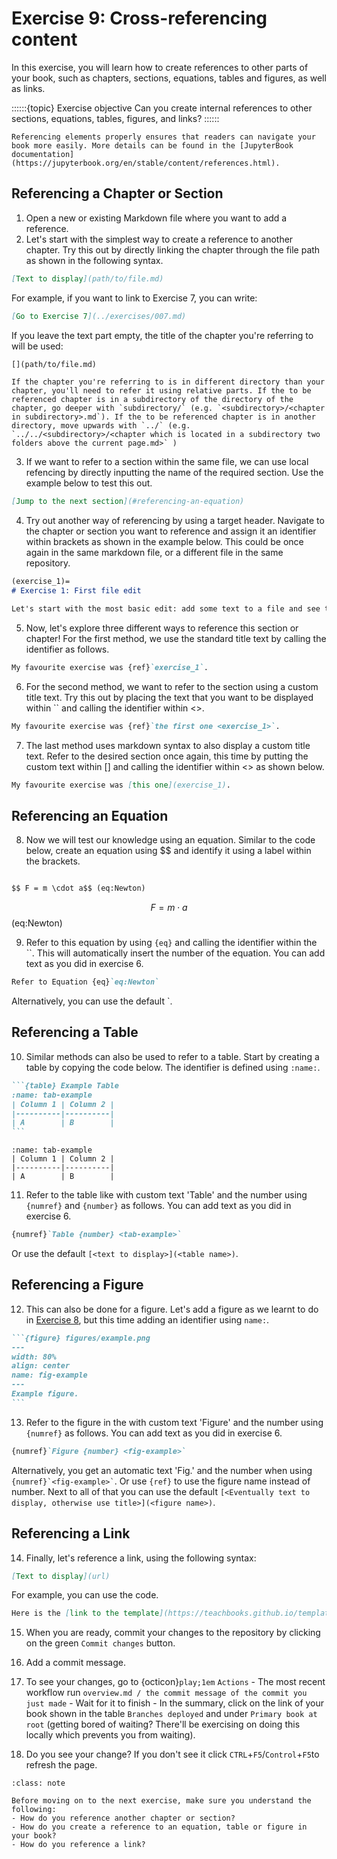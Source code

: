 # Exercise 9: Cross-referencing content

In this exercise, you will learn how to create references to other parts of your book, such as chapters, sections, equations, tables and figures, as well as links.

::::::{topic} Exercise objective
Can you create internal references to other sections, equations, tables, figures, and links?
::::::

```{tip}
Referencing elements properly ensures that readers can navigate your book more easily. More details can be found in the [JupyterBook documentation](https://jupyterbook.org/en/stable/content/references.html).
```

## Referencing a Chapter or Section

1. Open a new or existing Markdown file where you want to add a reference.
2. Let's start with the simplest way to create a reference to another chapter. Try this out by directly linking the chapter through the file path as shown in the following syntax. 

```md
[Text to display](path/to/file.md)
```

For example, if you want to link to Exercise 7, you can write:

```md
[Go to Exercise 7](../exercises/007.md)
```

If you leave the text part empty, the title of the chapter you're referring to will be used:

```md
[](path/to/file.md)
```

```{tip}
If the chapter you're referring to is in different directory than your chapter, you'll need to refer it using relative parts. If the to be referenced chapter is in a subdirectory of the directory of the chapter, go deeper with `subdirectory/` (e.g. `<subdirectory>/<chapter in subdirectory>.md`). If the to be referenced chapter is in another directory, move upwards with `../` (e.g. `../../<subdirectory>/<chapter which is located in a subdirectory two folders above the current page.md>` )
```

3. If we want to refer to a section within the same file, we can use local refencing by directly inputting the name of the required section. Use the example below to test this out.

```md
[Jump to the next section](#referencing-an-equation)
```

4. Try out another way of referencing by using a target header. Navigate to the chapter or section you want to reference and assign it an identifier within brackets as shown in the example below. This could be once again in the same markdown file, or a different file in the same repository.

```md
(exercise_1)=
# Exercise 1: First file edit

Let's start with the most basic edit: add some text to a file and see that the website is updated...
```
5. Now, let's explore three different ways to reference this section or chapter! For the first method, we use the standard title text by calling the identifier as follows.

```md
My favourite exercise was {ref}`exercise_1`.
```


6. For the second method, we want to refer to the section using a custom title text. Try this out by placing the text that you want to be displayed within `` and calling the identifier within <>. 

```md
My favourite exercise was {ref}`the first one <exercise_1>`.
```


7. The last method uses markdown syntax to also display a custom title text. Refer to the desired section once again, this time by putting the custom text within [] and calling the identifier within <> as shown below.


```md
My favourite exercise was [this one](exercise_1).
```


## Referencing an Equation

8. Now we will test our knowledge using an equation. Similar to the code below, create an equation using $$ and identify it using a label within the brackets.


```md

$$ F = m \cdot a$$ (eq:Newton)

```

 $$ F = m \cdot a$$ (eq:Newton)

9. Refer to this equation by using `{eq}` and calling the identifier within the ``. This will automatically insert the number of the equation. You can add text as you did in exercise 6. 

```md
Refer to Equation {eq}`eq:Newton`
```

Alternatively, you can use the default `[<text to display>](<identifier>).

## Referencing a Table

10. Similar methods can also be used to refer to a table. Start by creating a table by copying the code below. The identifier is defined using `:name:`.

````md
```{table} Example Table
:name: tab-example
| Column 1 | Column 2 |
|----------|----------|
| A        | B        |
```
````


```{table} Example Table
:name: tab-example
| Column 1 | Column 2 |
|----------|----------|
| A        | B        |
```

11. Refer to the table like with custom text 'Table' and the number using `{numref}` and `{number}` as follows. You can add text as you did in exercise 6.


```md
{numref}`Table {number} <tab-example>`
```
  
Or use the default `[<text to display>](<table name>)`.

## Referencing a Figure

12. This can also be done for a figure. Let's add a figure as we learnt to do in [Exercise 8](008.md), but this time adding an identifier using `name:`.

````md
```{figure} figures/example.png
---
width: 80%
align: center
name: fig-example
---
Example figure.
```
````


13. Refer to the figure in the with custom text 'Figure' and the number using `{numref}` as follows. You can add text as you did in exercise 6.

```md
{numref}`Figure {number} <fig-example>`
```

Alternatively, you get an automatic text 'Fig.' and the number when using `` {numref}`<fig-example>` ``. Or use `{ref}` to use the figure name instead of number. Next to all of that you can use the default `[<Eventually text to display, otherwise use title>](<figure name>)`.


## Referencing a Link

14. Finally, let's reference a link, using the following syntax:

```md
[Text to display](url)
```
For example, you can use the code.


```md
Here is the [link to the template](https://teachbooks.github.io/template/).
```


15. When you are ready, commit your changes to the repository by clicking on the green `Commit changes` button.

16. Add a commit message.

17. To see your changes, go to {octicon}`play;1em` `Actions` - The most recent workflow run `overview.md / the commit message of the commit you just made` - Wait for it to finish - In the summary, click on the link of your book shown in the table `Branches deployed` and under `Primary book at root` (getting bored of waiting? There'll be exercising on doing this locally which prevents you from waiting).
18. Do you see your change? If you don't see it click `CTRL`+`F5`/`Control`+`F5`to refresh the page.


```{admonition} Check your understanding
:class: note

Before moving on to the next exercise, make sure you understand the following:
- How do you reference another chapter or section?
- How do you create a reference to an equation, table or figure in your book?
- How do you reference a link?
```